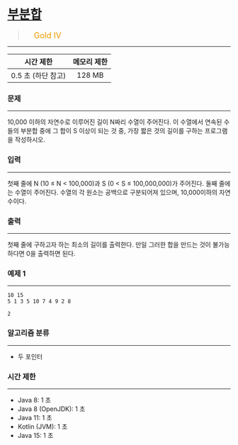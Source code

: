 # [부분합](https://www.acmicpc.net/problem/1806)

> <img src="https://d2gd6pc034wcta.cloudfront.net/tier/12.svg" width="16" heigth="21" style = "vertical-align: middle;"/>&nbsp;<span style="font-size: 18px; color: #ec9a00;">Gold IV</span>

***

<div align="center">

|시간 제한|메모리 제한|
|:---:|:---:|
|0.5 초  (하단 참고)|128 MB|

</div>

### 문제

***

10,000 이하의 자연수로 이루어진 길이 N짜리 수열이 주어진다. 이 수열에서 연속된 수들의 부분합 중에 그 합이 S 이상이 되는 것 중, 가장 짧은 것의 길이를 구하는 프로그램을 작성하시오.

### 입력

***

첫째 줄에 N (10 ≤ N &lt; 100,000)과 S (0 &lt; S ≤ 100,000,000)가 주어진다. 둘째 줄에는 수열이 주어진다. 수열의 각 원소는 공백으로 구분되어져 있으며, 10,000이하의 자연수이다.

### 출력

***

첫째 줄에 구하고자 하는 최소의 길이를 출력한다. 만일 그러한 합을 만드는 것이 불가능하다면 0을 출력하면 된다.

### 예제 1

***

```
10 15
5 1 3 5 10 7 4 9 2 8
```

```
2
```

### 알고리즘 분류

***

* 두 포인터

### 시간 제한

***

* Java 8: 1 초  
* Java 8 (OpenJDK): 1 초  
* Java 11: 1 초  
* Kotlin (JVM): 1 초  
* Java 15: 1 초

